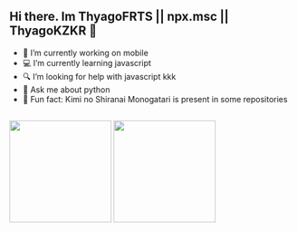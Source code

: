 ## Hi there. Im ThyagoFRTS || npx.msc || ThyagoKZKR 👋

- 🔭 I’m currently working on mobile
- 💻 I’m currently learning javascript
- 🔍 I’m looking for help with javascript kkk
- 💬 Ask me about python
- 📌 Fun fact: Kimi no Shiranai Monogatari is present in some repositories

##

<div style="align-items:center;">
  <img height="180em" src="https://github-readme-stats.vercel.app/api?username=ThyagoFRTS&show_icons=true&count_private=true&theme=omni">
  <img height="180em" src="https://github-readme-stats.vercel.app/api/top-langs/?username=ThyagoFRTS&layout=card&theme=omni">
</div>

##


